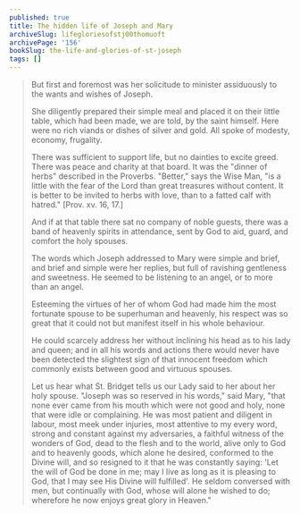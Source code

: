 ```yaml
---
published: true
title: The hidden life of Joseph and Mary
archiveSlug: lifegloriesofstj00thomuoft
archivePage: '156'
bookSlug: the-life-and-glories-of-st-joseph
tags: []
---
```


> But first and foremost was her solicitude to minister assiduously to the wants and wishes of Joseph.
>
> She diligently prepared their simple meal and placed it on their little table, which had been made, we are told, by the saint himself. Here were no rich viands or dishes of silver and gold. All spoke of modesty, economy, frugality.
>
> There was sufficient to support life, but no dainties to excite greed. There was peace and charity at that board. It was the "dinner of herbs" described in the Proverbs. "Better," says the Wise Man, "is a little with the fear of the Lord than great treasures without content. It is better to be invited to herbs with love, than to a fatted calf with hatred." [Prov. xv. 16, 17.]
>
> And if at that table there sat no company of noble guests, there was a band of heavenly spirits in attendance, sent by God to aid, guard, and comfort the holy spouses.
>
> The words which Joseph addressed to Mary were simple and brief, and brief and simple were her replies, but full of ravishing gentleness and sweetness. He seemed to be listening to an angel, or to more than an angel.
>
> Esteeming the virtues of her of whom God had made him the most fortunate spouse to be superhuman and heavenly, his respect was so great that it could not but manifest itself in his whole behaviour.
>
> He could scarcely address her without inclining his head as to his lady and queen; and in all his words and actions there would never have been detected the slightest sign of that innocent freedom which commonly exists between good and virtuous spouses.
>
> Let us hear what St. Bridget tells us our Lady said to her about her holy spouse. "Joseph was so reserved in his words," said Mary, "that none ever came from his mouth which were not good and holy, none that were idle or complaining. He was most patient and diligent in labour, most meek under injuries, most attentive to my every word, strong and constant against my adversaries, a faithful witness of the wonders of God, dead to the flesh and to the world, alive only to God and to heavenly goods, which alone he desired, conformed to the Divine will, and so resigned to it that he was constantly saying: 'Let the will of God be done in me; may I live as long as it is pleasing to God, that I may see His Divine will fulfilled'. He seldom conversed with men, but continually with God, whose will alone he wished to do; wherefore he now enjoys great glory in Heaven."
